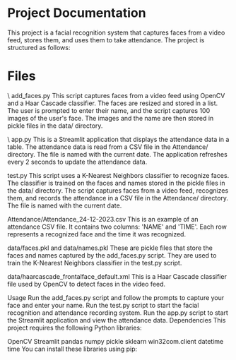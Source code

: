 # Project Documentation
This project is a facial recognition system that captures faces from a video feed, stores them, and uses them to take attendance. The project is structured as follows:

# Files
\ add_faces.py
This script captures faces from a video feed using OpenCV and a Haar Cascade classifier. The faces are resized and stored in a list. The user is prompted to enter their name, and the script captures 100 images of the user's face. The images and the name are then stored in pickle files in the data/ directory.

\ app.py
This is a Streamlit application that displays the attendance data in a table. The attendance data is read from a CSV file in the Attendance/ directory. The file is named with the current date. The application refreshes every 2 seconds to update the attendance data.

test.py
This script uses a K-Nearest Neighbors classifier to recognize faces. The classifier is trained on the faces and names stored in the pickle files in the data/ directory. The script captures faces from a video feed, recognizes them, and records the attendance in a CSV file in the Attendance/ directory. The file is named with the current date.

Attendance/Attendance_24-12-2023.csv
This is an example of an attendance CSV file. It contains two columns: 'NAME' and 'TIME'. Each row represents a recognized face and the time it was recognized.

data/faces.pkl and data/names.pkl
These are pickle files that store the faces and names captured by the add_faces.py script. They are used to train the K-Nearest Neighbors classifier in the test.py script.

data/haarcascade_frontalface_default.xml
This is a Haar Cascade classifier file used by OpenCV to detect faces in the video feed.

Usage
Run the add_faces.py script and follow the prompts to capture your face and enter your name.
Run the test.py script to start the facial recognition and attendance recording system.
Run the app.py script to start the Streamlit application and view the attendance data.
Dependencies
This project requires the following Python libraries:

OpenCV
Streamlit
pandas
numpy
pickle
sklearn
win32com.client
datetime
time
You can install these libraries using pip:

